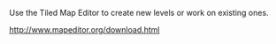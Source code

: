 Use the Tiled Map Editor to create new levels or work on existing ones.

http://www.mapeditor.org/download.html
